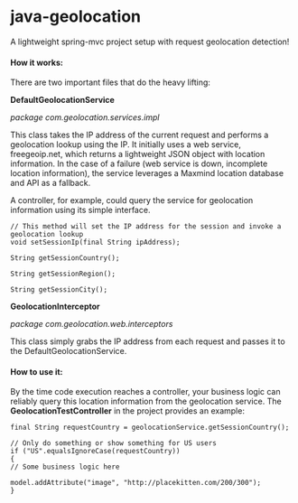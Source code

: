 java-geolocation
=================

A lightweight spring-mvc project setup with request geolocation detection!

#### How it works:

There are two important files that do the heavy lifting:

**DefaultGeolocationService** 

*package com.geolocation.services.impl*

This class takes the IP address of the current request and performs a geolocation lookup using the IP. It initially uses a web service, freegeoip.net, which returns a lightweight JSON object with location information. In the case of a failure (web service is down, incomplete location information), the service leverages a Maxmind location database and API as a fallback.

A controller, for example, could query the service for geolocation information using its simple interface.

    // This method will set the IP address for the session and invoke a geolocation lookup
    void setSessionIp(final String ipAddress);

    String getSessionCountry();

    String getSessionRegion();
		
    String getSessionCity();
    
**GeolocationInterceptor**

*package com.geolocation.web.interceptors*

This class simply grabs the IP address from each request and passes it to the DefaultGeolocationService.

#### How to use it:

By the time code execution reaches a controller, your business logic can reliably query this location information from the geolocation service. The **GeolocationTestController** in the project provides an example:

    final String requestCountry = geolocationService.getSessionCountry();
		
    // Only do something or show something for US users
    if ("US".equalsIgnoreCase(requestCountry))
    {
	// Some business logic here
			
	model.addAttribute("image", "http://placekitten.com/200/300");
    }
